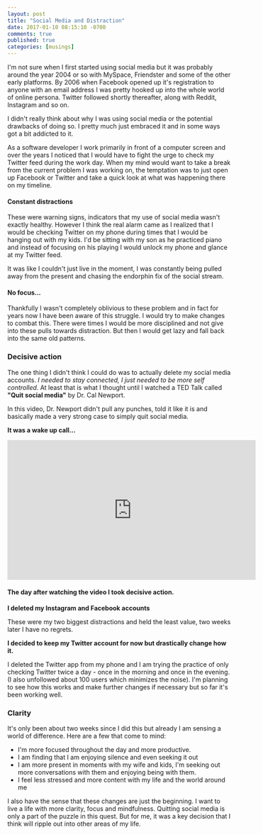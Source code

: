 ```yaml
---
layout: post
title: "Social Media and Distraction"
date: 2017-01-10 08:15:10 -0700
comments: true
published: true
categories: [musings]
---
```


I'm not sure when I first started using social media but it was probably
around the year 2004 or so with MySpace, Friendster and some of the
other early platforms. By 2006 when Facebook opened up it's registration to anyone
with an email address I was pretty hooked up into the whole world 
of online persona. Twitter followed shortly thereafter, along with Reddit,
Instagram and so on. 

I didn't really think about why I was using social media or the potential
drawbacks of doing so. I pretty much just embraced it and in some ways
got a bit addicted to it. 

<!-- more -->

As a software developer I work primarily in front of a computer screen
and over the years I noticed that I would have to fight the urge to 
check my Twitter feed during the work day. When my mind would want to
take a break from the current problem I was working on, the temptation
was to just open up Facebook or Twitter and take a quick look at what was happening
there on my timeline.

#### Constant distractions

These were warning signs, indicators that my use of social
media wasn't exactly healthy. However I think the real alarm came as
I realized that I would be checking Twitter on my phone during times
that I would be hanging out with my kids. I'd be sitting with my son
as he practiced piano and instead of focusing on his playing I would
unlock my phone and glance at my Twitter feed.

It was like I couldn't just live in the moment, I was constantly
being pulled away from the present and chasing the endorphin
fix of the social stream.

#### No focus...

Thankfully I wasn't completely oblivious to these problem and
in fact for years now I have been aware of this struggle. 
I would try to make changes to combat this. There were times 
I would be more disciplined and not give into
these pulls towards distraction. But then I 
would get lazy and fall back into the same old patterns.

### Decisive action

The one thing I didn't think I could do was to actually delete
my social media accounts. *I needed to stay connected, I just
needed to be more self controlled.* At least that is what I
thought until I watched a TED Talk called **"Quit social media"**
by Dr. Cal Newport.

In this video, Dr. Newport didn't pull any punches, told it like
it is and basically made a very strong case to simply quit
social media. 

**It was a wake up call...**

<iframe width="560" height="315" src="https://www.youtube.com/embed/3E7hkPZ-HTk" frameborder="0" allowfullscreen></iframe>

#### The day after watching the video I took decisive action.

**I deleted my Instagram and Facebook accounts** 

These were my two biggest distractions and held the least value, two
weeks later I have no regrets.

**I decided to keep my Twitter account for now but drastically change how it.**

I deleted the Twitter app from my phone and I am trying
the practice of only checking Twitter twice a day - once in the morning
and once in the evening. (I also unfollowed about 100 users which
minimizes the noise). I'm planning to see how this works and make
further changes if necessary but so far it's been working well.

### Clarity

It's only been about two weeks since I did this but already I am
sensing a world of difference. Here are a few that come to mind:

 * I'm more focused throughout the day and more productive.
 * I am finding that I am enjoying silence and even seeking it out
 * I am more present in moments with my wife and kids, I'm seeking out more conversations with them and enjoying being with them.
 * I feel less stressed and more content with my life and the world around me

I also have the sense that these changes are just the beginning. I want
to live a life with more clarity, focus and mindfulness. Quitting social
media is only a part of the puzzle in this quest. But for me, it was a
key decision that I think will ripple out into other areas of my life.


